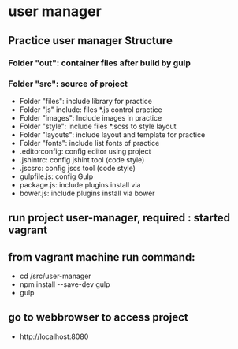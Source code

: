 # user manager

## Practice user manager Structure

### Folder "out": container files after build by gulp


### Folder "src": source of project

- Folder "files": include library for practice 
- Folder "js" include: files *.js control practice
- Folder "images": Include images in practice
- Folder "style": include files *.scss to style layout
- Folder "layouts": include layout and template for practice
- Folder "fonts": include list fonts of practice
- .editorconfig: config editor using project
- .jshintrc: config jshint tool (code style)
- .jscsrc: config jscs tool (code style)
- gulpfile.js: config Gulp
- package.js: include plugins install via 
- bower.js: include plugins install via bower

## run project user-manager, required : started vagrant

## from vagrant machine run command: 
- cd /src/user-manager
- npm install --save-dev gulp
- gulp

## go to webbrowser to access project
- http://localhost:8080
